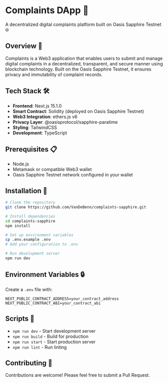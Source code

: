 # Complaints DApp 📝

A decentralized digital complaints platform built on Oasis Sapphire Testnet 🌐

## Overview 🎯

Complaints is a Web3 application that enables users to submit and manage digital complaints in a decentralized, transparent, and secure manner using blockchain technology. Built on the Oasis Sapphire Testnet, it ensures privacy and immutability of complaint records.

## Tech Stack 🛠️

- **Frontend**: Next.js 15.1.0
- **Smart Contract**: Solidity (deployed on Oasis Sapphire Testnet)
- **Web3 Integration**: ethers.js v6
- **Privacy Layer**: @oasisprotocol/sapphire-paratime
- **Styling**: TailwindCSS
- **Development**: TypeScript

## Prerequisites 📋

- Node.js
- Metamask or compatible Web3 wallet
- Oasis Sapphire Testnet network configured in your wallet

## Installation 🚀

```bash
# Clone the repository
git clone https://github.com/VanDeBenn/complaints-sapphire.git

# Install dependencies
cd complaints-sapphire
npm install

# Set up environment variables
cp .env.example .env
# Add your configuration to .env

# Run development server
npm run dev
```

## Environment Variables 🔒

Create a `.env` file with:

```
NEXT_PUBLIC_CONTRACT_ADDRESS=your_contract_address
NEXT_PUBLIC_CONTRACT_ABI=your_contract_abi
```

## Scripts 📜

- `npm run dev` - Start development server
- `npm run build` - Build for production
- `npm run start` - Start production server
- `npm run lint` - Run linting

## Contributing 🤝

Contributions are welcome! Please feel free to submit a Pull Request.
